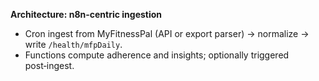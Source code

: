 **Architecture: n8n-centric ingestion**
- Cron ingest from MyFitnessPal (API or export parser) → normalize → write `/health/mfpDaily`.
- Functions compute adherence and insights; optionally triggered post‑ingest.
